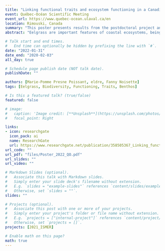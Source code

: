 ```yaml
---
title: "Linking functional traits and ecosystem functioning in a Canadian coastal eelgrass meadow"
event: Québec-Océan Scientific Meeting
event_url: https://www.quebec-ocean.ulaval.ca/en
location: Rimouski, Canada
summary: "This poster presents results from the postdoctoral project and Marie-Pomme Presne Poissant's MSc projet. [Best Poster Award]"
abstract: "Eelgrass are important features of coastal ecosystems, being engineering species, primary producers and contributors of many ecosystem services such as carbon sequestration ('blue carbon'). Many factors, from human activities to environmental change, threaten the stability and functions of these ecosystems. We studied how functional diversity of communities and biogeochemical functioning of eelgrass meadows are linked. A biodiversity and ecosystem functioning approach (BEF) was applied on the eelgrass meadows in the region of Rimouski (QC, Canada). Cores of sediment were collected with and without plants in Summer 2021 and incubated within mesocosms, where we sampled morphological and biological variables of eelgrass meadows (e.g. photosynthetic efficiency, shoot density, biomass, production, respiration). We also identified associated benthic species and computed functional diversity indices. While vegetated cores showed correlations between productivity and functional traits in eelgrass meadows, non-vegetated cores displayed some net productivity, highlighting the role of other primary producers within fine sediments. This research enhances the understanding of coastal ecosystem functioning and paves the way towards relevant conservation strategies and robust ecological status prediction."

# Talk start and end times.
#   End time can optionally be hidden by prefixing the line with `#`.
date: "2022-01-31"
date_end: "2020-02-03"
all_day: true

# Schedule page publish date (NOT talk date).
publishDate: ""

authors: [Marie-Pomme Presne Poissant, eldre, Fanny Noisette]
tags: [Eelgrass, Biodiversity, Functioning, Traits, Benthos]

# Is this a featured talk? (true/false)
featured: false

# image:
#   caption: 'Image credit: [**Unsplash**](https://unsplash.com/photos/bzdhc5b3Bxs)'
#   focal_point: Right

links:
- icon: researchgate
  icon_pack: ai
  name: ResearchGate
  url: https://www.researchgate.net/publication/358505367_Linking_functional_traits_and_ecosystem_functioning_in_a_Canadian_coastal_eelgrass_meadow
url_code: ""
url_pdf: "files/Poster_2022_QO.pdf"
url_slides: ""
url_video: ""

# Markdown Slides (optional).
#   Associate this talk with Markdown slides.
#   Simply enter your slide deck's filename without extension.
#   E.g. `slides = "example-slides"` references `content/slides/example-slides.md`.
#   Otherwise, set `slides = ""`.
slides: ""

# Projects (optional).
#   Associate this post with one or more of your projects.
#   Simply enter your project's folder or file name without extension.
#   E.g. `projects = ["internal-project"]` references `content/project/deep-learning/index.md`.
#   Otherwise, set `projects = []`.
projects: [2021_ISMER]

# Enable math on this page?
math: true
---
```

